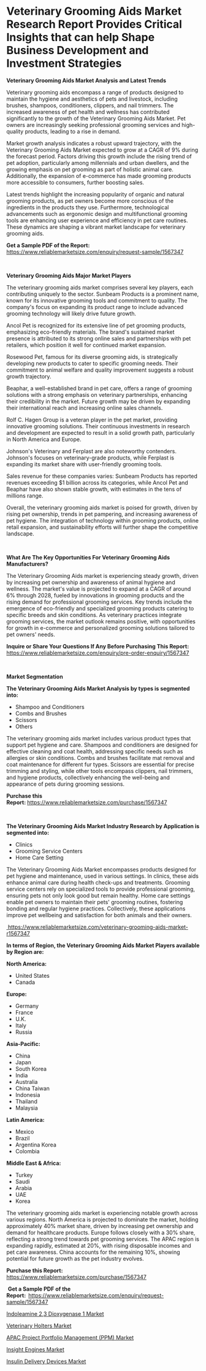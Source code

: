 <p><h1>Veterinary Grooming Aids Market Research Report Provides Critical Insights that can help Shape Business Development and Investment Strategies</h1></p><p><strong>Veterinary Grooming Aids Market Analysis and Latest Trends</strong></p>
<p><p>Veterinary grooming aids encompass a range of products designed to maintain the hygiene and aesthetics of pets and livestock, including brushes, shampoos, conditioners, clippers, and nail trimmers. The increased awareness of pet health and wellness has contributed significantly to the growth of the Veterinary Grooming Aids Market. Pet owners are increasingly seeking professional grooming services and high-quality products, leading to a rise in demand.</p><p>Market growth analysis indicates a robust upward trajectory, with the Veterinary Grooming Aids Market expected to grow at a CAGR of 9% during the forecast period. Factors driving this growth include the rising trend of pet adoption, particularly among millennials and urban dwellers, and the growing emphasis on pet grooming as part of holistic animal care. Additionally, the expansion of e-commerce has made grooming products more accessible to consumers, further boosting sales.</p><p>Latest trends highlight the increasing popularity of organic and natural grooming products, as pet owners become more conscious of the ingredients in the products they use. Furthermore, technological advancements such as ergonomic design and multifunctional grooming tools are enhancing user experience and efficiency in pet care routines. These dynamics are shaping a vibrant market landscape for veterinary grooming aids.</p></p>
<p><strong>Get a Sample PDF of the Report:&nbsp;</strong> <a href="https://www.reliablemarketsize.com/enquiry/request-sample/1567347">https://www.reliablemarketsize.com/enquiry/request-sample/1567347</a></p>
<p>&nbsp;</p>
<p><strong>Veterinary Grooming Aids Major Market Players</strong></p>
<p><p>The veterinary grooming aids market comprises several key players, each contributing uniquely to the sector. Sunbeam Products is a prominent name, known for its innovative grooming tools and commitment to quality. The company's focus on expanding its product range to include advanced grooming technology will likely drive future growth.</p><p>Ancol Pet is recognized for its extensive line of pet grooming products, emphasizing eco-friendly materials. The brand's sustained market presence is attributed to its strong online sales and partnerships with pet retailers, which position it well for continued market expansion.</p><p>Rosewood Pet, famous for its diverse grooming aids, is strategically developing new products to cater to specific grooming needs. Their commitment to animal welfare and quality improvement suggests a robust growth trajectory.</p><p>Beaphar, a well-established brand in pet care, offers a range of grooming solutions with a strong emphasis on veterinary partnerships, enhancing their credibility in the market. Future growth may be driven by expanding their international reach and increasing online sales channels.</p><p>Rolf C. Hagen Group is a veteran player in the pet market, providing innovative grooming solutions. Their continuous investments in research and development are expected to result in a solid growth path, particularly in North America and Europe.</p><p>Johnson's Veterinary and Ferplast are also noteworthy contenders. Johnson's focuses on veterinary-grade products, while Ferplast is expanding its market share with user-friendly grooming tools.</p><p>Sales revenue for these companies varies: Sunbeam Products has reported revenues exceeding $1 billion across its categories, while Ancol Pet and Beaphar have also shown stable growth, with estimates in the tens of millions range.</p><p>Overall, the veterinary grooming aids market is poised for growth, driven by rising pet ownership, trends in pet pampering, and increasing awareness of pet hygiene. The integration of technology within grooming products, online retail expansion, and sustainability efforts will further shape the competitive landscape.</p></p>
<p>&nbsp;</p>
<p><strong>What Are The Key Opportunities For Veterinary Grooming Aids Manufacturers?</strong></p>
<p><p>The Veterinary Grooming Aids market is experiencing steady growth, driven by increasing pet ownership and awareness of animal hygiene and wellness. The market's value is projected to expand at a CAGR of around 6% through 2028, fueled by innovations in grooming products and the rising demand for professional grooming services. Key trends include the emergence of eco-friendly and specialized grooming products catering to specific breeds and skin conditions. As veterinary practices integrate grooming services, the market outlook remains positive, with opportunities for growth in e-commerce and personalized grooming solutions tailored to pet owners' needs.</p></p>
<p><strong>Inquire or Share Your Questions If Any Before Purchasing This Report:</strong> <a href="https://www.reliablemarketsize.com/enquiry/pre-order-enquiry/1567347">https://www.reliablemarketsize.com/enquiry/pre-order-enquiry/1567347</a></p>
<p>&nbsp;</p>
<p><strong>Market Segmentation</strong></p>
<p><strong>The Veterinary Grooming Aids Market Analysis by types is segmented into:</strong></p>
<p><ul><li>Shampoo and Conditioners</li><li>Combs and Brushes</li><li>Scissors</li><li>Others</li></ul></p>
<p><p>The veterinary grooming aids market includes various product types that support pet hygiene and care. Shampoos and conditioners are designed for effective cleaning and coat health, addressing specific needs such as allergies or skin conditions. Combs and brushes facilitate mat removal and coat maintenance for different fur types. Scissors are essential for precise trimming and styling, while other tools encompass clippers, nail trimmers, and hygiene products, collectively enhancing the well-being and appearance of pets during grooming sessions.</p></p>
<p><strong>Purchase this Report:&nbsp;</strong><a href="https://www.reliablemarketsize.com/purchase/1567347">https://www.reliablemarketsize.com/purchase/1567347</a></p>
<p>&nbsp;</p>
<p><strong>The Veterinary Grooming Aids Market Industry Research by Application is segmented into:</strong></p>
<p><ul><li>Clinics</li><li>Grooming Service Centers</li><li>Home Care Setting</li></ul></p>
<p><p>The Veterinary Grooming Aids Market encompasses products designed for pet hygiene and maintenance, used in various settings. In clinics, these aids enhance animal care during health check-ups and treatments. Grooming service centers rely on specialized tools to provide professional grooming, ensuring pets not only look good but remain healthy. Home care settings enable pet owners to maintain their pets' grooming routines, fostering bonding and regular hygiene practices. Collectively, these applications improve pet wellbeing and satisfaction for both animals and their owners.</p></p>
<p><a href="https://www.reliablemarketsize.com/veterinary-grooming-aids-market-r1567347">&nbsp;https://www.reliablemarketsize.com/veterinary-grooming-aids-market-r1567347</a></p>
<p><strong>In terms of Region, the Veterinary Grooming Aids Market Players available by Region are:</strong></p>
<p>
    <p> <strong> North America: </strong>
        <ul>
            <li>United States</li>
            <li>Canada</li>
        </ul>
        </p> 
    <p> <strong> Europe: </strong>
        <ul>
            <li>Germany</li>
            <li>France</li>
            <li>U.K.</li>
            <li>Italy</li>
            <li>Russia</li>
        </ul>
        </p> 
    <p> <strong> Asia-Pacific: </strong>
        <ul>
            <li>China</li>
            <li>Japan</li>
            <li>South Korea</li>
            <li>India</li>
            <li>Australia</li>
            <li>China Taiwan</li>
            <li>Indonesia</li>
            <li>Thailand</li>
            <li>Malaysia</li>
        </ul>
        </p> 
    <p> <strong> Latin America: </strong>
        <ul>
            <li>Mexico</li>
            <li>Brazil</li>
            <li>Argentina Korea</li>
            <li>Colombia</li>
        </ul>
        </p> 
    <p> <strong> Middle East & Africa: </strong>
        <ul>
            <li>Turkey</li>
            <li>Saudi</li>
            <li>Arabia</li>
            <li>UAE</li>
            <li>Korea</li>
        </ul>
    </p>
    </p>
<p><p>The veterinary grooming aids market is experiencing notable growth across various regions. North America is projected to dominate the market, holding approximately 40% market share, driven by increasing pet ownership and demand for healthcare products. Europe follows closely with a 30% share, reflecting a strong trend towards pet grooming services. The APAC region is expanding rapidly, estimated at 20%, with rising disposable incomes and pet care awareness. China accounts for the remaining 10%, showing potential for future growth as the pet industry evolves.</p></p>
<p><strong>Purchase this Report: </strong><a href="https://www.reliablemarketsize.com/purchase/1567347">https://www.reliablemarketsize.com/purchase/1567347</a></p>
<p>&nbsp;<strong>Get a Sample PDF of the Report:&nbsp;&nbsp;</strong><a href="https://www.reliablemarketsize.com/enquiry/request-sample/1567347">https://www.reliablemarketsize.com/enquiry/request-sample/1567347</a></p>
<p><strong></strong></p>
<p><p><a href="https://medium.com/@anil.parihar/exploring-indoleamine-2-3-dioxygenase-1-market-dynamics-revenue-analysis-and-growth-projections-in-d315fee34af9">Indoleamine 2,3 Dioxygenase 1 Market</a></p><p><a href="https://github.com/RoccoManning/Market-Research-Report-List-7/blob/main/veterinary-holters-market.md">Veterinary Holters Market</a></p><p><a href="https://issuu.com/reportprime-2/docs/apac-project-portfolio-management-p_f22aee6696bfaa">APAC Project Portfolio Management (PPM) Market</a></p><p><a href="https://www.linkedin.com/pulse/insight-engines-market-analysis-report-global-insights-region-7zwhf?trackingId=Thu1PNecTBmLntFkSDyJeA%3D%3D">Insight Engines Market</a></p><p><a href="https://www.linkedin.com/pulse/global-insulin-delivery-devices-market-sector2024-2031-metrics-pcuoe?trackingId=pMgKejwGReWSLwB0je%2F3nA%3D%3D">Insulin Delivery Devices Market</a></p></p>